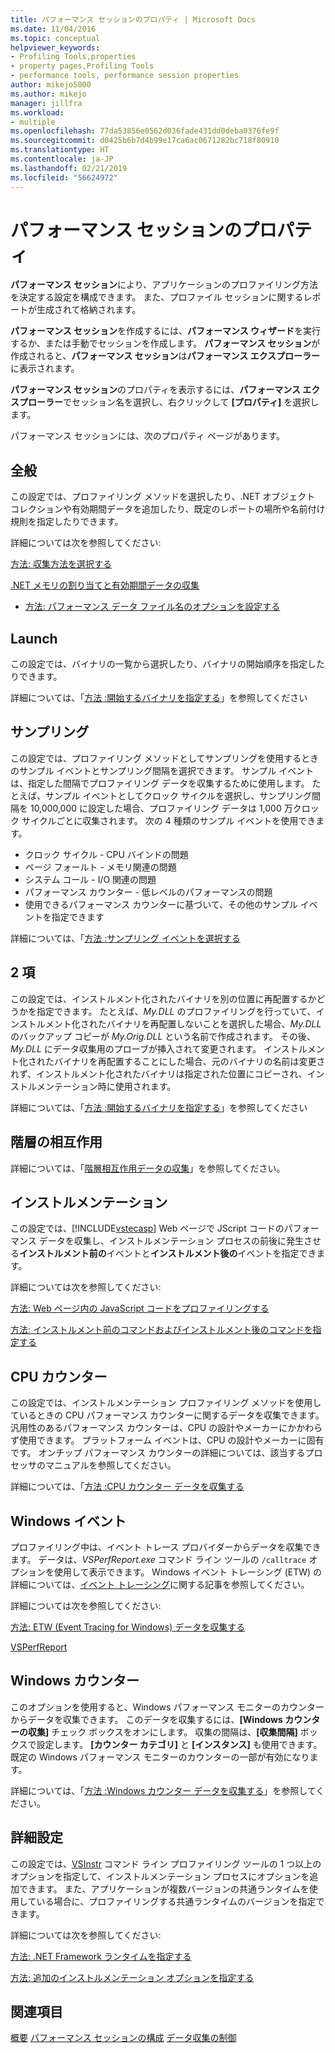 ```yaml
---
title: パフォーマンス セッションのプロパティ | Microsoft Docs
ms.date: 11/04/2016
ms.topic: conceptual
helpviewer_keywords:
- Profiling Tools,properties
- property pages,Profiling Tools
- performance tools, performance session properties
author: mikejo5000
ms.author: mikejo
manager: jillfra
ms.workload:
- multiple
ms.openlocfilehash: 77da53856e0562d036fade431dd0deba0376fe9f
ms.sourcegitcommit: d0425b6b7d4b99e17ca6ac0671282bc718f80910
ms.translationtype: HT
ms.contentlocale: ja-JP
ms.lasthandoff: 02/21/2019
ms.locfileid: "56624972"
---
```

# <a name="performance-session-properties"></a>パフォーマンス セッションのプロパティ

**パフォーマンス セッション**により、アプリケーションのプロファイリング方法を決定する設定を構成できます。 また、プロファイル セッションに関するレポートが生成されて格納されます。

**パフォーマンス セッション**を作成するには、**パフォーマンス ウィザード**を実行するか、または手動でセッションを作成します。 **パフォーマンス セッション**が作成されると、**パフォーマンス セッション**は**パフォーマンス エクスプローラー**に表示されます。

**パフォーマンス セッション**のプロパティを表示するには、**パフォーマンス エクスプローラー**でセッション名を選択し、右クリックして **[プロパティ]** を選択します。

パフォーマンス セッションには、次のプロパティ ページがあります。

## <a name="general"></a>全般

この設定では、プロファイリング メソッドを選択したり、.NET オブジェクト コレクションや有効期間データを追加したり、既定のレポートの場所や名前付け規則を指定したりできます。

詳細については次を参照してください:

[方法: 収集方法を選択する](../profiling/how-to-choose-collection-methods.md)

[.NET メモリの割り当てと有効期間データの収集](../profiling/collecting-dotnet-memory-allocation-and-lifetime-data.md)

- [方法: パフォーマンス データ ファイル名のオプションを設定する](../profiling/how-to-set-performance-data-file-name-options.md)

## <a name="launch"></a>Launch

この設定では、バイナリの一覧から選択したり、バイナリの開始順序を指定したりできます。

詳細については、「[方法 :開始するバイナリを指定する](../profiling/how-to-specify-the-binary-to-start.md)」を参照してください

## <a name="sampling"></a>サンプリング

この設定では、プロファイリング メソッドとしてサンプリングを使用するときのサンプル イベントとサンプリング間隔を選択できます。 サンプル イベントは、指定した間隔でプロファイリング データを収集するために使用します。 たとえば、サンプル イベントとしてクロック サイクルを選択し、サンプリング間隔を 10,000,000 に設定した場合、プロファイリング データは 1,000 万クロック サイクルごとに収集されます。 次の 4 種類のサンプル イベントを使用できます。

- クロック サイクル - CPU バインドの問題
- ページ フォールト - メモリ関連の問題
- システム コール - I/O 関連の問題
- パフォーマンス カウンター - 低レベルのパフォーマンスの問題
- 使用できるパフォーマンス カウンターに基づいて、その他のサンプル イベントを指定できます

詳細については、「[方法 :サンプリング イベントを選択する](../profiling/how-to-choose-sampling-events.md)

## <a name="binary"></a>2 項
この設定では、インストルメント化されたバイナリを別の位置に再配置するかどうかを指定できます。 たとえば、*My.DLL* のプロファイリングを行っていて、インストルメント化されたバイナリを再配置しないことを選択した場合、*My.DLL* のバックアップ コピーが *My.Orig.DLL* という名前で作成されます。 その後、*My.DLL* にデータ収集用のプローブが挿入されて変更されます。 インストルメント化されたバイナリを再配置することにした場合、元のバイナリの名前は変更されず、インストルメント化されたバイナリは指定された位置にコピーされ、インストルメンテーション時に使用されます。

詳細については、「[方法 :開始するバイナリを指定する](../profiling/how-to-specify-the-binary-to-start.md)」を参照してください

## <a name="tier-interactions"></a>階層の相互作用

詳細については、「[階層相互作用データの収集](../profiling/collecting-tier-interaction-data.md)」を参照してください。

## <a name="instrumentation"></a>インストルメンテーション

この設定では、[!INCLUDE[vstecasp](../code-quality/includes/vstecasp_md.md)] Web ページで JScript コードのパフォーマンス データを収集し、インストルメンテーション プロセスの前後に発生させる**インストルメント前の**イベントと**インストルメント後の**イベントを指定できます。

詳細については次を参照してください:

[方法: Web ページ内の JavaScript コードをプロファイリングする](../profiling/how-to-profile-javascript-code-in-web-pages.md)

[方法: インストルメント前のコマンドおよびインストルメント後のコマンドを指定する](../profiling/how-to-specify-pre-and-post-instrument-commands.md)

## <a name="cpu-counters"></a>CPU カウンター

この設定では、インストルメンテーション プロファイリング メソッドを使用しているときの CPU パフォーマンス カウンターに関するデータを収集できます。 汎用性のあるパフォーマンス カウンターは、CPU の設計やメーカーにかかわらず使用できます。 プラットフォーム イベントは、CPU の設計やメーカーに固有です。 オンチップ パフォーマンス カウンターの詳細については、該当するプロセッサのマニュアルを参照してください。

詳細については、「[方法 :CPU カウンター データを収集する](../profiling/how-to-collect-cpu-counter-data.md)

## <a name="windows-events"></a>Windows イベント

プロファイリング中は、イベント トレース プロバイダーからデータを収集できます。 データは、*VSPerfReport.exe* コマンド ライン ツールの `/calltrace` オプションを使用して表示できます。 Windows イベント トレーシング (ETW) の詳細については、[イベント トレーシング](http://go.microsoft.com/fwlink/?linkid=90752)に関する記事を参照してください。

詳細については次を参照してください:

[方法: ETW (Event Tracing for Windows) データを収集する](../profiling/how-to-collect-event-tracing-for-windows-etw-data.md)

[VSPerfReport](../profiling/vsperfreport.md)

## <a name="windows-counters"></a>Windows カウンター

このオプションを使用すると、Windows パフォーマンス モニターのカウンターからデータを収集できます。 このデータを収集するには、**[Windows カウンターの収集]** チェック ボックスをオンにします。 収集の間隔は、**[収集間隔]** ボックスで設定します。 **[カウンター カテゴリ]** と **[インスタンス]** も使用できます。 既定の Windows パフォーマンス モニターのカウンターの一部が有効になります。

 詳細については、「[方法 :Windows カウンター データを収集する](../profiling/how-to-collect-windows-counter-data.md)」を参照してください。

## <a name="advanced"></a>詳細設定

この設定では、[VSInstr](../profiling/vsinstr.md) コマンド ライン プロファイリング ツールの 1 つ以上のオプションを指定して、インストルメンテーション プロセスにオプションを追加できます。 また、アプリケーションが複数バージョンの共通ランタイムを使用している場合に、プロファイリングする共通ランタイムのバージョンを指定できます。

詳細については次を参照してください:

[方法: .NET Framework ランタイムを指定する](../profiling/how-to-specify-the-dotnet-framework-runtime.md)

[方法: 追加のインストルメンテーション オプションを指定する](../profiling/how-to-specify-additional-instrumentation-options.md)

## <a name="see-also"></a>関連項目

[概要](../profiling/overviews-performance-tools.md)
[パフォーマンス セッションの構成](../profiling/configuring-performance-sessions.md)
[データ収集の制御](../profiling/controlling-data-collection.md)